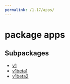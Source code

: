 ```yaml
---
permalink: /1.17/apps/
---
```


# package apps



## Subpackages

* [v1](apps-v1.md)
* [v1beta1](apps-v1beta1.md)
* [v1beta2](apps-v1beta2.md)